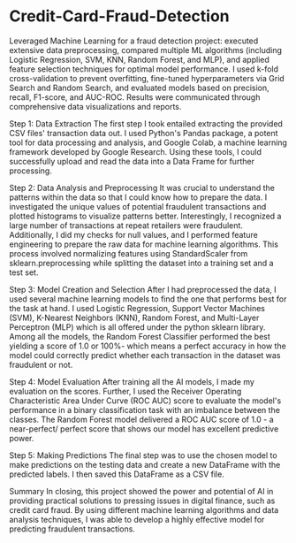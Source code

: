 # Credit-Card-Fraud-Detection
Leveraged Machine Learning for a fraud detection project: executed extensive data preprocessing, compared multiple ML algorithms (including Logistic Regression, SVM, KNN, Random Forest, and MLP), and applied feature selection techniques for optimal model performance. I used k-fold cross-validation to prevent overfitting, fine-tuned hyperparameters via Grid Search and Random Search, and evaluated models based on precision, recall, F1-score, and AUC-ROC. Results were communicated through comprehensive data visualizations and reports.

Step 1: Data Extraction
The first step I took entailed extracting the provided CSV files' transaction data out. I used Python's Pandas package, a potent tool for data processing and analysis, and Google Colab, a machine learning framework developed by Google Research. Using these tools, I could successfully upload and read the data into a Data Frame for further processing.

Step 2: Data Analysis and Preprocessing
It was crucial to understand the patterns within the data so that I could know how to prepare the data. I investigated the unique values of potential fraudulent transactions and plotted histograms to visualize patterns better. Interestingly, I recognized a large number of transactions at repeat retailers were fraudulent. Additionally, I did my checks for null values, and I performed feature engineering to prepare the raw data for machine learning algorithms. This process involved normalizing features using StandardScaler from sklearn.preprocessing while splitting the dataset into a training set and a test set.

Step 3: Model Creation and Selection
After I had preprocessed the data, I used several machine learning models to find the one that performs best for the task at hand. I used Logistic Regression, Support Vector Machines (SVM), K-Nearest Neighbors (KNN), Random Forest, and Multi-Layer Perceptron (MLP) which is all offered under the python sklearn library. Among all the models, the Random Forest Classifier performed the best yielding a score of 1.0 or 100%- which means a perfect accuracy in how the model could correctly predict whether each transaction in the dataset was fraudulent or not.

Step 4: Model Evaluation
After training all the AI models, I made my evaluation on the scores. Further, I used the Receiver Operating Characteristic Area Under Curve (ROC AUC) score to evaluate the model's performance in a binary classification task with an imbalance between the classes. The Random Forest model delivered a ROC AUC score of 1.0 - a near-perfect/ perfect score that shows our model has excellent predictive power.

Step 5: Making Predictions
The final step was to use the chosen model to make predictions on the testing data and create a new DataFrame with the predicted labels. I then saved this DataFrame as a CSV file.

Summary
In closing, this project showed the power and potential of AI in providing practical solutions to pressing issues in digital finance, such as credit card fraud. By using different machine learning algorithms and data analysis techniques, I was able to develop a highly effective model for predicting fraudulent transactions.
